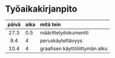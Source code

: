 # Työaikakirjanpito

| päivä | aika | mitä tein |
| :----: |:-----| :-----|
|27.3| 0.5 |määrittelydokumentti|
|9.4| 4 |peruskäytettävyys|
|10.4| 4 |graafisen käyttöliittymän alku|
